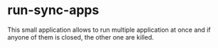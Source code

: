 # run-sync-apps
This small application allows to run multiple application at once and if anyone of them is closed, the other one are killed.
